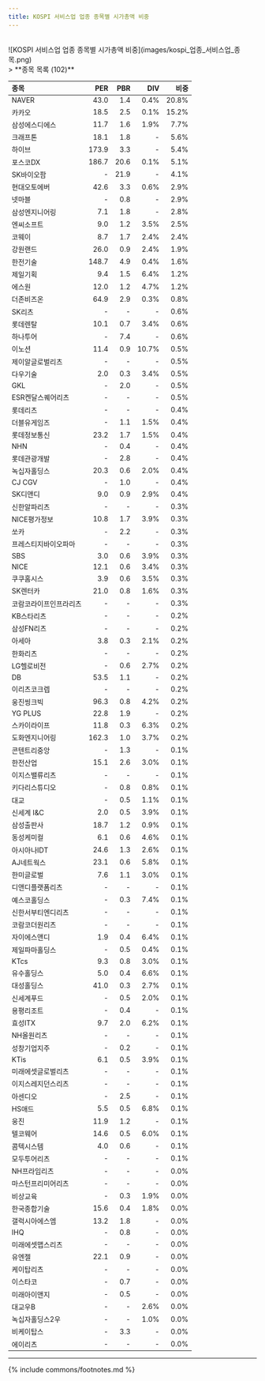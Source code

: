 ```yaml
---
title: KOSPI 서비스업 업종 종목별 시가총액 비중
---
```

<br>
![KOSPI 서비스업 업종 종목별 시가총액 비중](images/kospi_업종_서비스업_종목.png)
<br>
> **종목 목록 (102)**<a id="list"></a>

| **종목** | **PER** | **PBR** | **DIV** | **비중** |
| :------- | ------: | ------: | ------: | -------: |
| NAVER | 43.0 | 1.4 | 0.4% | 20.8% |
| 카카오 | 18.5 | 2.5 | 0.1% | 15.2% |
| 삼성에스디에스 | 11.7 | 1.6 | 1.9% | 7.7% |
| 크래프톤 | 18.1 | 1.8 | - | 5.6% |
| 하이브 | 173.9 | 3.3 | - | 5.4% |
| 포스코DX | 186.7 | 20.6 | 0.1% | 5.1% |
| SK바이오팜 | - | 21.9 | - | 4.1% |
| 현대오토에버 | 42.6 | 3.3 | 0.6% | 2.9% |
| 넷마블 | - | 0.8 | - | 2.9% |
| 삼성엔지니어링 | 7.1 | 1.8 | - | 2.8% |
| 엔씨소프트 | 9.0 | 1.2 | 3.5% | 2.5% |
| 코웨이 | 8.7 | 1.7 | 2.4% | 2.4% |
| 강원랜드 | 26.0 | 0.9 | 2.4% | 1.9% |
| 한전기술 | 148.7 | 4.9 | 0.4% | 1.6% |
| 제일기획 | 9.4 | 1.5 | 6.4% | 1.2% |
| 에스원 | 12.0 | 1.2 | 4.7% | 1.2% |
| 더존비즈온 | 64.9 | 2.9 | 0.3% | 0.8% |
| SK리츠 | - | - | - | 0.6% |
| 롯데렌탈 | 10.1 | 0.7 | 3.4% | 0.6% |
| 하나투어 | - | 7.4 | - | 0.6% |
| 이노션 | 11.4 | 0.9 | 10.7% | 0.5% |
| 제이알글로벌리츠 | - | - | - | 0.5% |
| 다우기술 | 2.0 | 0.3 | 3.4% | 0.5% |
| GKL | - | 2.0 | - | 0.5% |
| ESR켄달스퀘어리츠 | - | - | - | 0.5% |
| 롯데리츠 | - | - | - | 0.4% |
| 더블유게임즈 | - | 1.1 | 1.5% | 0.4% |
| 롯데정보통신 | 23.2 | 1.7 | 1.5% | 0.4% |
| NHN | - | 0.4 | - | 0.4% |
| 롯데관광개발 | - | 2.8 | - | 0.4% |
| 녹십자홀딩스 | 20.3 | 0.6 | 2.0% | 0.4% |
| CJ CGV | - | 1.0 | - | 0.4% |
| SK디앤디 | 9.0 | 0.9 | 2.9% | 0.4% |
| 신한알파리츠 | - | - | - | 0.3% |
| NICE평가정보 | 10.8 | 1.7 | 3.9% | 0.3% |
| 쏘카 | - | 2.2 | - | 0.3% |
| 프레스티지바이오파마 | - | - | - | 0.3% |
| SBS | 3.0 | 0.6 | 3.9% | 0.3% |
| NICE | 12.1 | 0.6 | 3.4% | 0.3% |
| 쿠쿠홈시스 | 3.9 | 0.6 | 3.5% | 0.3% |
| SK렌터카 | 21.0 | 0.8 | 1.6% | 0.3% |
| 코람코라이프인프라리츠 | - | - | - | 0.3% |
| KB스타리츠 | - | - | - | 0.2% |
| 삼성FN리츠 | - | - | - | 0.2% |
| 아세아 | 3.8 | 0.3 | 2.1% | 0.2% |
| 한화리츠 | - | - | - | 0.2% |
| LG헬로비전 | - | 0.6 | 2.7% | 0.2% |
| DB | 53.5 | 1.1 | - | 0.2% |
| 이리츠코크렙 | - | - | - | 0.2% |
| 웅진씽크빅 | 96.3 | 0.8 | 4.2% | 0.2% |
| YG PLUS | 22.8 | 1.9 | - | 0.2% |
| 스카이라이프 | 11.8 | 0.3 | 6.3% | 0.2% |
| 도화엔지니어링 | 162.3 | 1.0 | 3.7% | 0.2% |
| 콘텐트리중앙 | - | 1.3 | - | 0.1% |
| 한전산업 | 15.1 | 2.6 | 3.0% | 0.1% |
| 이지스밸류리츠 | - | - | - | 0.1% |
| 키다리스튜디오 | - | 0.8 | 0.8% | 0.1% |
| 대교 | - | 0.5 | 1.1% | 0.1% |
| 신세계 I&C | 2.0 | 0.5 | 3.9% | 0.1% |
| 삼성출판사 | 18.7 | 1.2 | 0.9% | 0.1% |
| 동성케미컬 | 6.1 | 0.6 | 4.6% | 0.1% |
| 아시아나IDT | 24.6 | 1.3 | 2.6% | 0.1% |
| AJ네트웍스 | 23.1 | 0.6 | 5.8% | 0.1% |
| 한미글로벌 | 7.6 | 1.1 | 3.0% | 0.1% |
| 디앤디플랫폼리츠 | - | - | - | 0.1% |
| 예스코홀딩스 | - | 0.3 | 7.4% | 0.1% |
| 신한서부티엔디리츠 | - | - | - | 0.1% |
| 코람코더원리츠 | - | - | - | 0.1% |
| 자이에스앤디 | 1.9 | 0.4 | 6.4% | 0.1% |
| 제일파마홀딩스 | - | 0.5 | 0.4% | 0.1% |
| KTcs | 9.3 | 0.8 | 3.0% | 0.1% |
| 유수홀딩스 | 5.0 | 0.4 | 6.6% | 0.1% |
| 대성홀딩스 | 41.0 | 0.3 | 2.7% | 0.1% |
| 신세계푸드 | - | 0.5 | 2.0% | 0.1% |
| 용평리조트 | - | 0.4 | - | 0.1% |
| 효성ITX | 9.7 | 2.0 | 6.2% | 0.1% |
| NH올원리츠 | - | - | - | 0.1% |
| 성창기업지주 | - | 0.2 | - | 0.1% |
| KTis | 6.1 | 0.5 | 3.9% | 0.1% |
| 미래에셋글로벌리츠 | - | - | - | 0.1% |
| 이지스레지던스리츠 | - | - | - | 0.1% |
| 아센디오 | - | 2.5 | - | 0.1% |
| HS애드 | 5.5 | 0.5 | 6.8% | 0.1% |
| 웅진 | 11.9 | 1.2 | - | 0.1% |
| 텔코웨어 | 14.6 | 0.5 | 6.0% | 0.1% |
| 콤텍시스템 | 4.0 | 0.6 | - | 0.1% |
| 모두투어리츠 | - | - | - | 0.1% |
| NH프라임리츠 | - | - | - | 0.0% |
| 마스턴프리미어리츠 | - | - | - | 0.0% |
| 비상교육 | - | 0.3 | 1.9% | 0.0% |
| 한국종합기술 | 15.6 | 0.4 | 1.8% | 0.0% |
| 갤럭시아에스엠 | 13.2 | 1.8 | - | 0.0% |
| IHQ | - | 0.8 | - | 0.0% |
| 미래에셋맵스리츠 | - | - | - | 0.0% |
| 유엔젤 | 22.1 | 0.9 | - | 0.0% |
| 케이탑리츠 | - | - | - | 0.0% |
| 이스타코 | - | 0.7 | - | 0.0% |
| 미래아이앤지 | - | 0.5 | - | 0.0% |
| 대교우B | - | - | 2.6% | 0.0% |
| 녹십자홀딩스2우 | - | - | 1.0% | 0.0% |
| 비케이탑스 | - | 3.3 | - | 0.0% |
| 에이리츠 | - | - | - | 0.0% |

---
{% include commons/footnotes.md %}